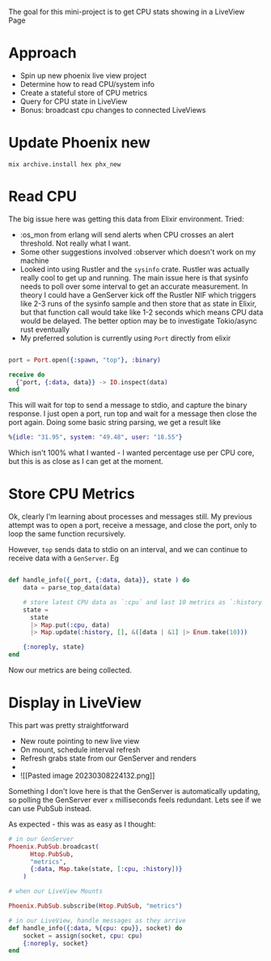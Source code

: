 
The goal for this mini-project is to get CPU stats showing in a LiveView Page

# Approach
- Spin up new phoenix live view project
- Determine how to read CPU/system info
- Create a stateful store of CPU metrics
- Query for CPU state in LiveView
- Bonus: broadcast cpu changes to connected LiveViews

# Update Phoenix new
`mix archive.install hex phx_new`

# Read CPU
The big issue here was getting this data from Elixir environment.
Tried:
- :os_mon from erlang will send alerts when CPU crosses an alert threshold. Not really what I want.
- Some other suggestions involved :observer which doesn't work on my machine
- Looked into using Rustler and the `sysinfo` crate. Rustler was actually really cool to get up and running. The main issue here is that sysinfo needs to poll over some interval to get an accurate measurement. In theory I could have a GenServer kick off the Rustler NIF which triggers like 2-3 runs of the sysinfo sample and then store that as state in Elixir, but that function call would take like 1-2 seconds which means CPU data would be delayed. The better option may be to investigate Tokio/async rust eventually
- My preferred solution is currently using `Port` directly from elixir
```elixir

port = Port.open({:spawn, "top"}, :binary)

receive do
  {^port, {:data, data}} -> IO.inspect(data)
end
```

This will wait for top to send a message to stdio, and capture the binary response. I just open a port, run top and wait for a message then close the port again. Doing some basic string parsing, we get a result like
```elixir
%{idle: "31.95", system: "49.48", user: "18.55"}
```

Which isn't 100% what I wanted - I wanted percentage use per CPU core, but this is as close as I can get at the moment.

# Store CPU Metrics
Ok, clearly I'm learning about processes and messages still.
My previous attempt was to open a port, receive a message, and close the port, only to loop the same function recursively.

However, `top` sends data to stdio on an interval, and we can continue to receive data with a `GenServer`.  Eg

```elixir

def handle_info({_port, {:data, data}}, state ) do
    data = parse_top_data(data)

	# store latest CPU data as `:cpu` and last 10 metrics as `:history`
    state =
      state
      |> Map.put(:cpu, data)
      |> Map.update(:history, [], &([data | &1] |> Enum.take(10)))

    {:noreply, state}
end

```

Now our metrics are being collected. 

# Display in LiveView

This part was pretty straightforward
- New route pointing to new live view
- On mount, schedule interval refresh
- Refresh grabs state from our GenServer and renders
- 
- ![[Pasted image 20230308224132.png]]

Something I don't love here is that the GenServer is automatically updating, so polling the GenServer ever `x` milliseconds feels redundant. Lets see if we can use PubSub instead.

As expected - this was as easy as I thought:
```elixir
# in our GenServer
Phoenix.PubSub.broadcast(
      Htop.PubSub,
      "metrics",
      {:data, Map.take(state, [:cpu, :history])}
    )

# when our LiveView Mounts

Phoenix.PubSub.subscribe(Htop.PubSub, "metrics")

# in our LiveView, handle messages as they arrive
def handle_info({:data, %{cpu: cpu}}, socket) do
    socket = assign(socket, cpu: cpu)
    {:noreply, socket}
end
```
